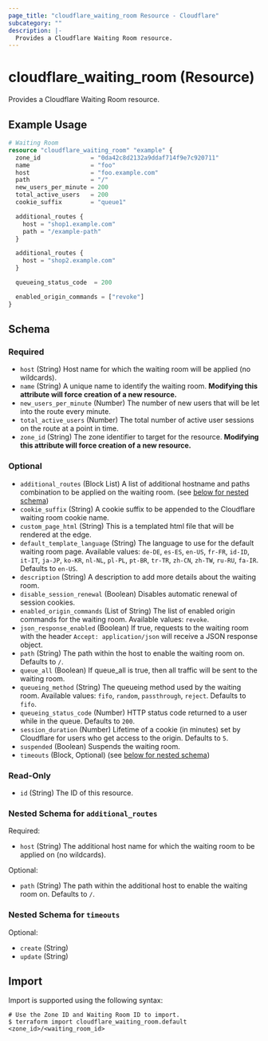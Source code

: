 ```yaml
---
page_title: "cloudflare_waiting_room Resource - Cloudflare"
subcategory: ""
description: |-
  Provides a Cloudflare Waiting Room resource.
---
```


# cloudflare_waiting_room (Resource)

Provides a Cloudflare Waiting Room resource.

## Example Usage

```terraform
# Waiting Room
resource "cloudflare_waiting_room" "example" {
  zone_id              = "0da42c8d2132a9ddaf714f9e7c920711"
  name                 = "foo"
  host                 = "foo.example.com"
  path                 = "/"
  new_users_per_minute = 200
  total_active_users   = 200
  cookie_suffix        = "queue1"

  additional_routes {
    host = "shop1.example.com"
    path = "/example-path"
  }

  additional_routes {
    host = "shop2.example.com"
  }

  queueing_status_code  = 200

  enabled_origin_commands = ["revoke"]
}
```
<!-- schema generated by tfplugindocs -->
## Schema

### Required

- `host` (String) Host name for which the waiting room will be applied (no wildcards).
- `name` (String) A unique name to identify the waiting room. **Modifying this attribute will force creation of a new resource.**
- `new_users_per_minute` (Number) The number of new users that will be let into the route every minute.
- `total_active_users` (Number) The total number of active user sessions on the route at a point in time.
- `zone_id` (String) The zone identifier to target for the resource. **Modifying this attribute will force creation of a new resource.**

### Optional

- `additional_routes` (Block List) A list of additional hostname and paths combination to be applied on the waiting room. (see [below for nested schema](#nestedblock--additional_routes))
- `cookie_suffix` (String) A cookie suffix to be appended to the Cloudflare waiting room cookie name.
- `custom_page_html` (String) This is a templated html file that will be rendered at the edge.
- `default_template_language` (String) The language to use for the default waiting room page. Available values: `de-DE`, `es-ES`, `en-US`, `fr-FR`, `id-ID`, `it-IT`, `ja-JP`, `ko-KR`, `nl-NL`, `pl-PL`, `pt-BR`, `tr-TR`, `zh-CN`, `zh-TW`, `ru-RU`, `fa-IR`. Defaults to `en-US`.
- `description` (String) A description to add more details about the waiting room.
- `disable_session_renewal` (Boolean) Disables automatic renewal of session cookies.
- `enabled_origin_commands` (List of String) The list of enabled origin commands for the waiting room. Available values: `revoke`.
- `json_response_enabled` (Boolean) If true, requests to the waiting room with the header `Accept: application/json` will receive a JSON response object.
- `path` (String) The path within the host to enable the waiting room on. Defaults to `/`.
- `queue_all` (Boolean) If queue_all is true, then all traffic will be sent to the waiting room.
- `queueing_method` (String) The queueing method used by the waiting room. Available values: `fifo`, `random`, `passthrough`, `reject`. Defaults to `fifo`.
- `queueing_status_code` (Number) HTTP status code returned to a user while in the queue. Defaults to `200`.
- `session_duration` (Number) Lifetime of a cookie (in minutes) set by Cloudflare for users who get access to the origin. Defaults to `5`.
- `suspended` (Boolean) Suspends the waiting room.
- `timeouts` (Block, Optional) (see [below for nested schema](#nestedblock--timeouts))

### Read-Only

- `id` (String) The ID of this resource.

<a id="nestedblock--additional_routes"></a>
### Nested Schema for `additional_routes`

Required:

- `host` (String) The additional host name for which the waiting room to be applied on (no wildcards).

Optional:

- `path` (String) The path within the additional host to enable the waiting room on. Defaults to `/`.


<a id="nestedblock--timeouts"></a>
### Nested Schema for `timeouts`

Optional:

- `create` (String)
- `update` (String)

## Import

Import is supported using the following syntax:

```shell
# Use the Zone ID and Waiting Room ID to import.
$ terraform import cloudflare_waiting_room.default <zone_id>/<waiting_room_id>
```
